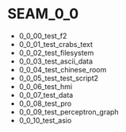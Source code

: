 # SEAM_0_0

* 0_0_00_test_f2
* 0_0_01_test_crabs_text
* 0_0_02_test_filesystem
* 0_0_03_test_ascii_data
* 0_0_04_test_chinese_room
* 0_0_05_test_test_script2
* 0_0_06_test_hmi
* 0_0_07_test_data
* 0_0_08_test_pro
* 0_0_09_test_perceptron_graph
* 0_0_10_test_asio
